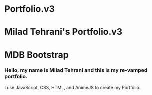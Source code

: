 # Portfolio.v3
# Milad Tehrani's Portfolio.v3
# MDB Bootstrap
### Hello, my name is Milad Tehrani and this is my re-vamped portfolio. 
I use JavaScript, CSS, HTML, and AnimeJS to create my Portfolio.

